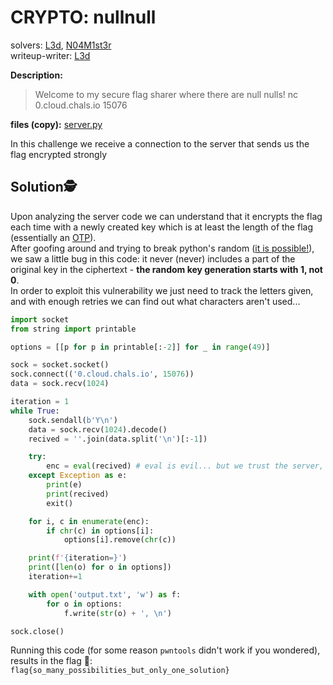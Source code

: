 # CRYPTO: nullnull
solvers: [L3d](https://github.com/imL3d), [N04M1st3r](https://github.com/N04M1st3r)  
writeup-writer: [L3d](https://github.com/imL3d)  

**Description:**
>Welcome to my secure flag sharer where there are null nulls!
>  nc 0.cloud.chals.io 15076

**files (copy):** [server.py](files/server.py)

In this challenge we receive a connection to the server that sends us the flag encrypted strongly 
## Solution🕵️
Upon analyzing the server code we can understand that it encrypts the flag each time with a newly created key which is at least the length of the flag (essentially an [OTP](https://en.wikipedia.org/wiki/One-time_pad)).  
After goofing around and trying to break python's random ([it is possible!](https://www.kaggle.com/code/taahakhan/rps-cracking-random-number-generators)), we saw a little bug in this code: it never (never) includes a part of the original key in the ciphertext - **the random key generation starts with 1, not 0**.  
In order to exploit this vulnerability we just need to track the letters given, and with enough retries we can find out what characters aren't used... 
```python
import socket
from string import printable

options = [[p for p in printable[:-2]] for _ in range(49)]

sock = socket.socket()
sock.connect(('0.cloud.chals.io', 15076))
data = sock.recv(1024)

iteration = 1
while True:
    sock.sendall(b'Y\n')
    data = sock.recv(1024).decode()
    recived = ''.join(data.split('\n')[:-1])

    try:
        enc = eval(recived) # eval is evil... but we trust the server, right? RIGHT???
    except Exception as e:
        print(e)
        print(recived)
        exit()

    for i, c in enumerate(enc):
        if chr(c) in options[i]:
            options[i].remove(chr(c))

    print(f'{iteration=}')
    print([len(o) for o in options])
    iteration+=1

    with open('output.txt', 'w') as f:
        for o in options:
            f.write(str(o) + ', \n')

sock.close()
```
Running this code (for some reason `pwntools` didn't work if you wondered), results in the flag 🚩:   
`flag{so_many_possibilities_but_only_one_solution}` 
